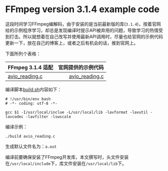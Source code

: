 # FFmpeg version 3.1.4 example code

这段时间学习FFmpeg编解码，由于安装的是当前最新版的库(`3.1.4`)，按着官网给的示例程序学习，却总是发现编译时提示API被弃用的问题，导致学习的热情受到打击。所以就想着在自己改写并使用最新API调用时，尽量也给官网的示例代码更新一下，放在自己的博客上，或者之后有机会的话，推到官网上。

下面所列个表格：

FFmpeg 3.1.4 适配 | 官网提供的示例代码
:---|---:
[avio_reading.c](/assets/ffmpeg-code/example-3.1.4/avio_reading.c)| [avio_reading.c](https://ffmpeg.org/doxygen/trunk/avio_reading_8c-example.html)


编译脚本[build.sh](/assets/ffmpeg-code/build-scripts/build.sh)内容如下：

``` 
# !/usr/bin/env bash
# -*- coding: utf-8 -*-

gcc $1 -I/usr/local/inclue -L/usr/local/lib -lavformat -lavutil -lavcodec -lavfilter -lswscale
```

编译示例：

```
./build avio_reading.c
```

生成默认文件名为：`a.out`

编译前要确保安装了FFmpeg开发库，本文撰写时，头文件安装在`/usr/local/include`下，库文件安装在`/usr/local/lib`下。

